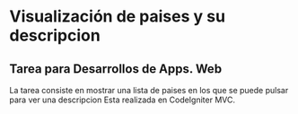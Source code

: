 # Visualización de paises y su descripcion
## Tarea para Desarrollos de  Apps. Web
La tarea consiste en mostrar una lista de paises en los que se puede pulsar para ver una descripcion
Esta realizada en CodeIgniter MVC.
